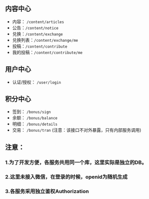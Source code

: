 ## 内容中心 ##
- 内容：	`/content/articles`
- 公告：`/content/notice`
- 兑换：`/content/exchange`
- 兑换列表：`/content/exchange/me`
- 投稿：`/content/contribute`
- 我的投稿：`/content/contribute/me`
## 用户中心 ##
- 认证/授权： `/user/login`
## 积分中心 ##
- 签到： `/bonus/sign`
- 余额： `/bonus/balance`
- 明细： `/bonus/details`
- 交易： `/bonus/tran` (注意：该接口不对外暴露，只有内部服务调用)

## 注意：
### 1.为了开发方便，各服务共用同一个库，这里实际是独立的DB。
### 2.这里未接入微信，在登录的时候，openid为随机生成
### 3.各服务采用独立鉴权Authorization 